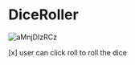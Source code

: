 # DiceRoller



![aMnjDIzRCz](https://user-images.githubusercontent.com/79591114/147395970-eb897595-f8f8-4046-8bb6-a8d1935565e6.gif)




[x] user can click roll to roll the dice
